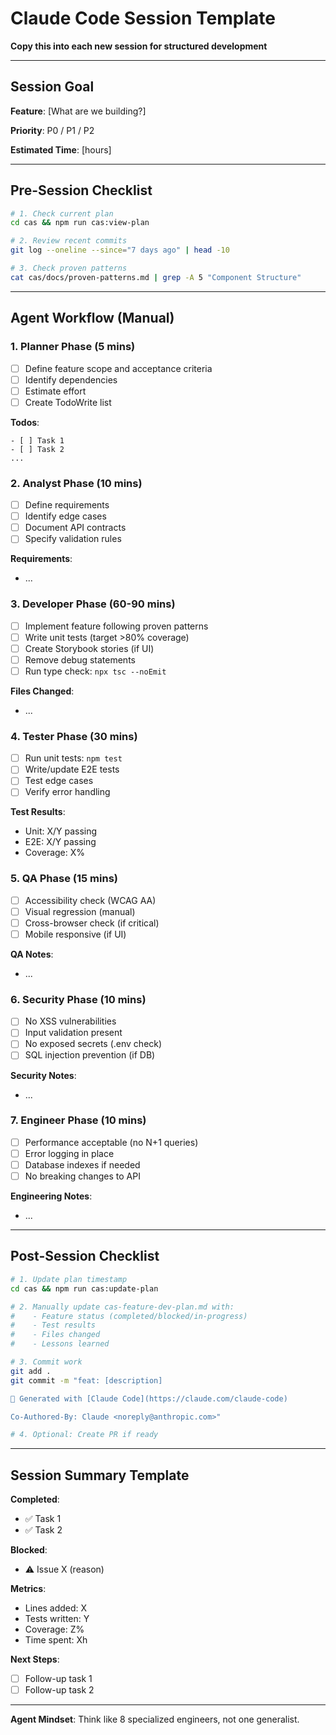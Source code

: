 # Claude Code Session Template

**Copy this into each new session for structured development**

---

## Session Goal

**Feature**: [What are we building?]

**Priority**: P0 / P1 / P2

**Estimated Time**: [hours]

---

## Pre-Session Checklist

```bash
# 1. Check current plan
cd cas && npm run cas:view-plan

# 2. Review recent commits
git log --oneline --since="7 days ago" | head -10

# 3. Check proven patterns
cat cas/docs/proven-patterns.md | grep -A 5 "Component Structure"
```

---

## Agent Workflow (Manual)

### 1. Planner Phase (5 mins)
- [ ] Define feature scope and acceptance criteria
- [ ] Identify dependencies
- [ ] Estimate effort
- [ ] Create TodoWrite list

**Todos**:
```
- [ ] Task 1
- [ ] Task 2
...
```

### 2. Analyst Phase (10 mins)
- [ ] Define requirements
- [ ] Identify edge cases
- [ ] Document API contracts
- [ ] Specify validation rules

**Requirements**:
- ...

### 3. Developer Phase (60-90 mins)
- [ ] Implement feature following proven patterns
- [ ] Write unit tests (target >80% coverage)
- [ ] Create Storybook stories (if UI)
- [ ] Remove debug statements
- [ ] Run type check: `npx tsc --noEmit`

**Files Changed**:
- ...

### 4. Tester Phase (30 mins)
- [ ] Run unit tests: `npm test`
- [ ] Write/update E2E tests
- [ ] Test edge cases
- [ ] Verify error handling

**Test Results**:
- Unit: X/Y passing
- E2E: X/Y passing
- Coverage: X%

### 5. QA Phase (15 mins)
- [ ] Accessibility check (WCAG AA)
- [ ] Visual regression (manual)
- [ ] Cross-browser check (if critical)
- [ ] Mobile responsive (if UI)

**QA Notes**:
- ...

### 6. Security Phase (10 mins)
- [ ] No XSS vulnerabilities
- [ ] Input validation present
- [ ] No exposed secrets (.env check)
- [ ] SQL injection prevention (if DB)

**Security Notes**:
- ...

### 7. Engineer Phase (10 mins)
- [ ] Performance acceptable (no N+1 queries)
- [ ] Error logging in place
- [ ] Database indexes if needed
- [ ] No breaking changes to API

**Engineering Notes**:
- ...

---

## Post-Session Checklist

```bash
# 1. Update plan timestamp
cd cas && npm run cas:update-plan

# 2. Manually update cas-feature-dev-plan.md with:
#    - Feature status (completed/blocked/in-progress)
#    - Test results
#    - Files changed
#    - Lessons learned

# 3. Commit work
git add .
git commit -m "feat: [description]

🤖 Generated with [Claude Code](https://claude.com/claude-code)

Co-Authored-By: Claude <noreply@anthropic.com>"

# 4. Optional: Create PR if ready
```

---

## Session Summary Template

**Completed**:
- ✅ Task 1
- ✅ Task 2

**Blocked**:
- ⚠️ Issue X (reason)

**Metrics**:
- Lines added: X
- Tests written: Y
- Coverage: Z%
- Time spent: Xh

**Next Steps**:
- [ ] Follow-up task 1
- [ ] Follow-up task 2

---

**Agent Mindset**: Think like 8 specialized engineers, not one generalist.
